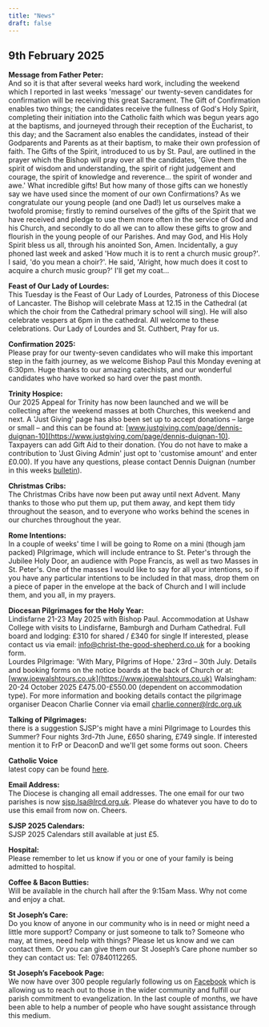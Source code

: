 ```yaml
---
title: "News"
draft: false
---
```

## 9th February 2025

**Message from Father Peter:**  
And so it is that after several weeks hard work, including the weekend which I reported in last weeks 'message' our twenty-seven candidates for confirmation will be receiving this great Sacrament. The Gift of Confirmation enables two things; the candidates receive the fullness of God's Holy Spirit, completing their initiation into the Catholic faith which was begun years ago at the baptisms, and journeyed through their reception of the Eucharist, to this day; and the Sacrament also enables the candidates, instead of their Godparents and Parents as at their baptism, to make their own profession of faith. The Gifts of the Spirit, introduced to us by St. Paul, are outlined in the prayer which the Bishop will pray over all the candidates, 'Give them the spirit of wisdom and understanding, the spirit of right judgement and courage, the spirit of knowledge and reverence… the spirit of wonder and awe.' What incredible gifts! But how many of those gifts can we honestly say we have used since the moment of our own Confirmations? As we congratulate our young people (and one Dad!) let us ourselves make a twofold promise; firstly to remind ourselves of the gifts of the Spirit that we have received and pledge to use them more often in the service of God and his Church, and secondly to do all we can to allow these gifts to grow and flourish in the young people of our Parishes. And may God, and His Holy Spirit bless us all, through his anointed Son, Amen. Incidentally, a guy phoned last week and asked 'How much it is to rent a church music group?'. I said, 'do you mean a choir?'. He said, 'Alright, how much does it cost to acquire a church music group?' I'll get my coat…

**Feast of Our Lady of Lourdes:**  
This Tuesday is the Feast of Our Lady of Lourdes, Patroness of this Diocese of Lancaster. The Bishop will celebrate Mass at 12.15 in the Cathedral (at which the choir from the Cathedral primary school will sing). He will also celebrate vespers at 6pm in the cathedral. All welcome to these celebrations. Our Lady of Lourdes and St. Cuthbert, Pray for us.

**Confirmation 2025:**  
Please pray for our twenty-seven candidates who will make this important step in the faith journey, as we welcome Bishop Paul this Monday evening at 6:30pm. Huge thanks to our amazing catechists, and our wonderful candidates who have worked so hard over the past month.

**Trinity Hospice:**  
Our 2025 Appeal for Trinity has now been launched and we will be collecting after the weekend masses at both Churches, this weekend and next. A 'Just Giving' page has also been set up to accept donations – large or small – and this can be found at: [www.justgiving.com/page/dennis-duignan-10](https://www.justgiving.com/page/dennis-duignan-10). Taxpayers can add Gift Aid to their donation. (You do not have to make a contribution to 'Just Giving Admin' just opt to 'customise amount' and enter £0.00). If you have any questions, please contact Dennis Duignan (number in this weeks [bulletin](/bulletins)).

**Christmas Cribs:**  
The Christmas Cribs have now been put away until next Advent. Many thanks to those who put them up, put them away, and kept them tidy throughout the season, and to everyone who works behind the scenes in our churches throughout the year.

**Rome Intentions:**  
In a couple of weeks' time I will be going to Rome on a mini (though jam packed) Pilgrimage, which will include entrance to St. Peter's through the Jubilee Holy Door, an audience with Pope Francis, as well as two Masses in St. Peter's. One of the masses I would like to say for all your intentions, so if you have any particular intentions to be included in that mass, drop them on a piece of paper in the envelope at the back of Church and I will include them, and you all, in my prayers.

**Diocesan Pilgrimages for the Holy Year:**  
Lindisfarne 21-23 May 2025 with Bishop Paul. Accommodation at Ushaw College with visits to Lindisfarne, Bamburgh and Durham Cathedral. Full board and lodging: £310 for shared / £340 for single If interested, please contact us via email: [info@christ-the-good-shepherd.co.uk](mailto:info@christ-the-good-shepherd.co.uk) for a booking form.  
Lourdes Pilgrimage: 'With Mary, Pilgrims of Hope.' 23rd – 30th July. Details and booking forms on the notice boards at the back of Church or at: [www.joewalshtours.co.uk](https://www.joewalshtours.co.uk)
Walsingham: 20-24 October 2025 £475.00-£550.00 (dependent on accommodation type). For more information and booking details contact the pilgrimage organiser Deacon Charlie Conner via email [charlie.conner@lrdc.org.uk](mailto:charlie.conner@lrdc.org.uk)

**Talking of Pilgrimages:**  
there is a suggestion SJSP's might have a mini Pilgrimage to Lourdes this Summer? Four nights 3rd-7th June, £650 sharing, £749 single. If interested mention it to FrP or DeaconD and we'll get some forms out soon. Cheers

**Catholic Voice**  
latest copy can be found [here](https://issuu.com/cathcom/docs/lancaster_jan_2025).

**Email Address:**  
The Diocese is changing all email addresses. The one email for our two parishes is now [sjsp.lsa@lrcd.org.uk](mailto:sjsp.lsa@lrcd.org.uk). Please do whatever you have to do to use this email from now on. Cheers.  

**SJSP 2025 Calendars:**  
SJSP 2025 Calendars still available at just £5.  

**Hospital:**  
Please remember to let us know if you or one of your family is being admitted to hospital.

**Coffee & Bacon Butties:**  
Will be available in the church hall after the 9:15am Mass. Why not come and enjoy a chat.

**St Joseph’s Care:**  
Do you know of anyone in our community who is in need or might need a little more support? Company or just someone to talk to? Someone who may, at times, need help with things? Please let us know and we can contact them. Or you can give them our St Joseph’s Care phone number so they can contact us: Tel: 07840112265.

**St Joseph’s Facebook Page:**  
We now have over 300 people regularly following us on [Facebook](https://www.facebook.com/pages/St-Josephs-Roman-Catholic-Church-Ansdell/230000653837017) which is allowing us to reach out to those in the wider community and fulfill our parish commitment to evangelization. In the last couple of months, we have been able to help a number of people who have sought assistance through this medium.
